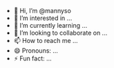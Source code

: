 - 👋 Hi, I’m @mannyso
- 👀 I’m interested in ...
- 🌱 I’m currently learning ...
- 💞️ I’m looking to collaborate on ...
- 📫 How to reach me ...
- 😄 Pronouns: ...
- ⚡ Fun fact: ...

<!---
mannyso/mannyso is a ✨ special ✨ repository because its `README.md` (this file) appears on your GitHub profile.
You can click the Preview link to take a look at your changes.
--->
